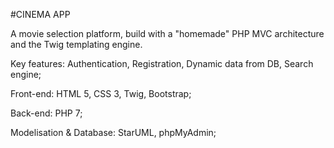 #CINEMA APP

A movie selection platform, build with a "homemade" PHP MVC architecture and the Twig templating engine.

Key features: Authentication, Registration, Dynamic data from DB, Search engine;

Front-end: HTML 5, CSS 3, Twig, Bootstrap;

Back-end: PHP 7;

Modelisation & Database: StarUML, phpMyAdmin;
